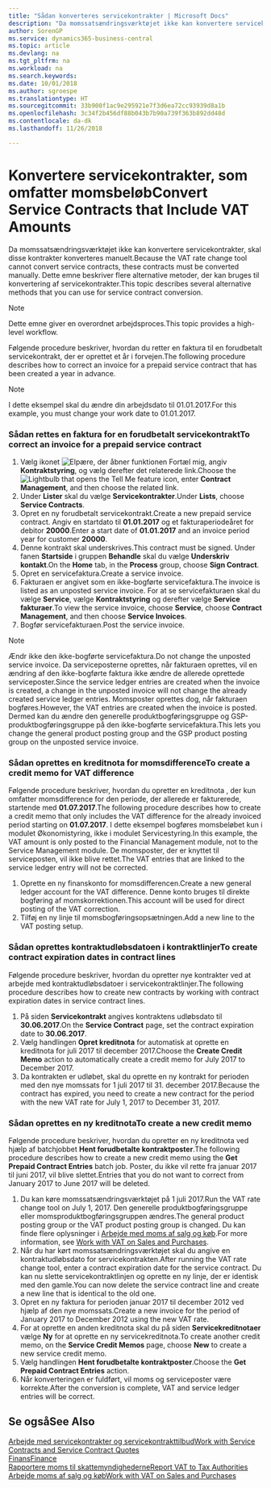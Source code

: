 ```yaml
---
title: "Sådan konverteres servicekontrakter | Microsoft Docs"
description: "Da momssatsændringsværktøjet ikke kan konvertere servicekontrakter, skal disse kontrakter konverteres manuelt. Dette emne beskriver flere alternative metoder, der kan bruges til konvertering af servicekontrakter."
author: SorenGP
ms.service: dynamics365-business-central
ms.topic: article
ms.devlang: na
ms.tgt_pltfrm: na
ms.workload: na
ms.search.keywords: 
ms.date: 10/01/2018
ms.author: sgroespe
ms.translationtype: HT
ms.sourcegitcommit: 33b900f1ac9e295921e7f3d6ea72cc93939d8a1b
ms.openlocfilehash: 3c34f2b456df88b043b7b90a739f363b892dd48d
ms.contentlocale: da-dk
ms.lasthandoff: 11/26/2018

---
```

# <a name="convert-service-contracts-that-include-vat-amounts"></a><span data-ttu-id="9f67a-104">Konvertere servicekontrakter, som omfatter momsbeløb</span><span class="sxs-lookup"><span data-stu-id="9f67a-104">Convert Service Contracts that Include VAT Amounts</span></span>
<span data-ttu-id="9f67a-105">Da momssatsændringsværktøjet ikke kan konvertere servicekontrakter, skal disse kontrakter konverteres manuelt.</span><span class="sxs-lookup"><span data-stu-id="9f67a-105">Because the VAT rate change tool cannot convert service contracts, these contracts must be converted manually.</span></span> <span data-ttu-id="9f67a-106">Dette emne beskriver flere alternative metoder, der kan bruges til konvertering af servicekontrakter.</span><span class="sxs-lookup"><span data-stu-id="9f67a-106">This topic describes several alternative methods that you can use for service contract conversion.</span></span>  

> [!NOTE]  
>  <span data-ttu-id="9f67a-107">Dette emne giver en overordnet arbejdsproces.</span><span class="sxs-lookup"><span data-stu-id="9f67a-107">This topic provides a high-level workflow.</span></span>  

 <span data-ttu-id="9f67a-108">Følgende procedure beskriver, hvordan du retter en faktura til en forudbetalt servicekontrakt, der er oprettet et år i forvejen.</span><span class="sxs-lookup"><span data-stu-id="9f67a-108">The following procedure describes how to correct an invoice for a prepaid service contract that has been created a year in advance.</span></span>  

> [!NOTE]  
>  <span data-ttu-id="9f67a-109">I dette eksempel skal du ændre din arbejdsdato til 01.01.2017.</span><span class="sxs-lookup"><span data-stu-id="9f67a-109">For this example, you must change your work date to 01.01.2017.</span></span>  

### <a name="to-correct-an-invoice-for-a-prepaid-service-contract"></a><span data-ttu-id="9f67a-110">Sådan rettes en faktura for en forudbetalt servicekontrakt</span><span class="sxs-lookup"><span data-stu-id="9f67a-110">To correct an invoice for a prepaid service contract</span></span>  
1. <span data-ttu-id="9f67a-111">Vælg ikonet ![Elpære, der åbner funktionen Fortæl mig](media/ui-search/search_small.png "Fortæl mig, hvad du vil foretage dig"), angiv **Kontraktstyring**, og vælg derefter det relaterede link.</span><span class="sxs-lookup"><span data-stu-id="9f67a-111">Choose the ![Lightbulb that opens the Tell Me feature](media/ui-search/search_small.png "Tell me what you want to do") icon, enter **Contract Management**, and then choose the related link.</span></span>  
2. <span data-ttu-id="9f67a-112">Under **Lister** skal du vælge **Servicekontrakter**.</span><span class="sxs-lookup"><span data-stu-id="9f67a-112">Under **Lists**, choose **Service Contracts**.</span></span>  
3. <span data-ttu-id="9f67a-113">Opret en ny forudbetalt servicekontrakt.</span><span class="sxs-lookup"><span data-stu-id="9f67a-113">Create a new prepaid service contract.</span></span> <span data-ttu-id="9f67a-114">Angiv en startdato til **01.01.2017** og et fakturaperiodeåret for debitor **20000**.</span><span class="sxs-lookup"><span data-stu-id="9f67a-114">Enter a start date of **01.01.2017** and an invoice period year for customer **20000**.</span></span>  
4. <span data-ttu-id="9f67a-115">Denne kontrakt skal underskrives.</span><span class="sxs-lookup"><span data-stu-id="9f67a-115">This contract must be signed.</span></span> <span data-ttu-id="9f67a-116">Under fanen **Startside** i gruppen **Behandle** skal du vælge **Underskriv kontakt**.</span><span class="sxs-lookup"><span data-stu-id="9f67a-116">On the **Home** tab, in the **Process** group, choose **Sign Contract**.</span></span>  
5. <span data-ttu-id="9f67a-117">Opret en servicefaktura.</span><span class="sxs-lookup"><span data-stu-id="9f67a-117">Create a service invoice.</span></span>
6. <span data-ttu-id="9f67a-118">Fakturaen er angivet som en ikke-bogførte servicefaktura.</span><span class="sxs-lookup"><span data-stu-id="9f67a-118">The invoice is listed as an unposted service invoice.</span></span> <span data-ttu-id="9f67a-119">For at se servicefakturaen skal du vælge **Service**, vælge **Kontraktstyring** og derefter vælge **Service fakturaer**.</span><span class="sxs-lookup"><span data-stu-id="9f67a-119">To view the service invoice, choose **Service**, choose **Contract Management**, and then choose **Service Invoices**.</span></span>  
7. <span data-ttu-id="9f67a-120">Bogfør servicefakturaen.</span><span class="sxs-lookup"><span data-stu-id="9f67a-120">Post the service invoice.</span></span>  

> [!NOTE]  
>  <span data-ttu-id="9f67a-121">Ændr ikke den ikke-bogførte servicefaktura.</span><span class="sxs-lookup"><span data-stu-id="9f67a-121">Do not change the unposted service invoice.</span></span> <span data-ttu-id="9f67a-122">Da serviceposterne oprettes, når fakturaen oprettes, vil en ændring af den ikke-bogførte faktura ikke ændre de allerede oprettede serviceposter.</span><span class="sxs-lookup"><span data-stu-id="9f67a-122">Since the service ledger entries are created when the invoice is created, a change in the unposted invoice will not change the already created service ledger entries.</span></span> <span data-ttu-id="9f67a-123">Momsposter oprettes dog, når fakturaen bogføres.</span><span class="sxs-lookup"><span data-stu-id="9f67a-123">However, the VAT entries are created when the invoice is posted.</span></span> <span data-ttu-id="9f67a-124">Dermed kan du ændre den generelle produktbogføringsgruppe og GSP-produktbogføringsgruppe på den ikke-bogførte servicefaktura.</span><span class="sxs-lookup"><span data-stu-id="9f67a-124">This lets you change the general product posting group and the GSP product posting group on the unposted service invoice.</span></span>  

### <a name="to-create-a-credit-memo-for-vat-difference"></a><span data-ttu-id="9f67a-125">Sådan oprettes en kreditnota for momsdifference</span><span class="sxs-lookup"><span data-stu-id="9f67a-125">To create a credit memo for VAT difference</span></span>  
<span data-ttu-id="9f67a-126">Følgende procedure beskriver, hvordan du opretter en kreditnota , der kun omfatter momsdifference for den periode, der allerede er fakturerede, startende med **01.07.2017**.</span><span class="sxs-lookup"><span data-stu-id="9f67a-126">The following procedure describes how to create a credit memo that only includes the VAT difference for the already invoiced period starting on **01.07.2017**.</span></span> <span data-ttu-id="9f67a-127">I dette eksempel bogføres momsbeløbet kun i modulet Økonomistyring, ikke i modulet Servicestyring.</span><span class="sxs-lookup"><span data-stu-id="9f67a-127">In this example, the VAT amount is only posted to the Financial Management module, not to the Service Management module.</span></span> <span data-ttu-id="9f67a-128">De momsposter, der er knyttet til serviceposten, vil ikke blive rettet.</span><span class="sxs-lookup"><span data-stu-id="9f67a-128">The VAT entries that are linked to the service ledger entry will not be corrected.</span></span>  

1. <span data-ttu-id="9f67a-129">Oprette en ny finanskonto for momsdifferencen.</span><span class="sxs-lookup"><span data-stu-id="9f67a-129">Create a new general ledger account for the VAT difference.</span></span> <span data-ttu-id="9f67a-130">Denne konto bruges til direkte bogføring af momskorrektionen.</span><span class="sxs-lookup"><span data-stu-id="9f67a-130">This account will be used for direct posting of the VAT correction.</span></span>  
2. <span data-ttu-id="9f67a-131">Tilføj en ny linje til momsbogføringsopsætningen.</span><span class="sxs-lookup"><span data-stu-id="9f67a-131">Add a new line to the VAT posting setup.</span></span>  

### <a name="to-create-contract-expiration-dates-in-contract-lines"></a><span data-ttu-id="9f67a-132">Sådan oprettes kontraktudløbsdatoen i kontraktlinjer</span><span class="sxs-lookup"><span data-stu-id="9f67a-132">To create contract expiration dates in contract lines</span></span>  
<span data-ttu-id="9f67a-133">Følgende procedure beskriver, hvordan du opretter nye kontrakter ved at arbejde med kontraktudløbsdatoer i servicekontraktlinjer.</span><span class="sxs-lookup"><span data-stu-id="9f67a-133">The following procedure describes how to create new contracts by working with contract expiration dates in service contract lines.</span></span>  

1. <span data-ttu-id="9f67a-134">På siden **Servicekontrakt** angives kontraktens udløbsdato til **30.06.2017**.</span><span class="sxs-lookup"><span data-stu-id="9f67a-134">On the **Service Contract** page, set the contract expiration date to **30.06.2017**.</span></span>  
2. <span data-ttu-id="9f67a-135">Vælg handlingen **Opret kreditnota** for automatisk at oprette en kreditnota for juli 2017 til december 2017.</span><span class="sxs-lookup"><span data-stu-id="9f67a-135">Choose the **Create Credit Memo** action to automatically create a credit memo for July 2017 to December 2017.</span></span>  
3. <span data-ttu-id="9f67a-136">Da kontrakten er udløbet, skal du oprette en ny kontrakt for perioden med den nye momssats for 1 juli 2017 til 31. december 2017.</span><span class="sxs-lookup"><span data-stu-id="9f67a-136">Because the contract has expired, you need to create a new contract for the period with the new VAT rate for July 1, 2017 to December 31, 2017.</span></span>  

### <a name="to-create-a-new-credit-memo"></a><span data-ttu-id="9f67a-137">Sådan oprettes en ny kreditnota</span><span class="sxs-lookup"><span data-stu-id="9f67a-137">To create a new credit memo</span></span>  
<span data-ttu-id="9f67a-138">Følgende procedure beskriver, hvordan du opretter en ny kreditnota ved hjælp af batchjobbet **Hent forudbetalte kontraktposter**.</span><span class="sxs-lookup"><span data-stu-id="9f67a-138">The following procedure describes how to create a new credit memo using the **Get Prepaid Contract Entries** batch job.</span></span> <span data-ttu-id="9f67a-139">Poster, du ikke vil rette fra januar 2017 til juni 2017, vil blive slettet.</span><span class="sxs-lookup"><span data-stu-id="9f67a-139">Entries that you do not want to correct from January 2017 to June 2017 will be deleted.</span></span>  

1. <span data-ttu-id="9f67a-140">Du kan køre momssatsændringsværktøjet på 1 juli 2017.</span><span class="sxs-lookup"><span data-stu-id="9f67a-140">Run the VAT rate change tool on July 1, 2017.</span></span> <span data-ttu-id="9f67a-141">Den generelle produktbogføringsgruppe eller momsproduktbogføringsgruppen ændres.</span><span class="sxs-lookup"><span data-stu-id="9f67a-141">The general product posting group or the VAT product posting group is changed.</span></span> <span data-ttu-id="9f67a-142">Du kan finde flere oplysninger i [Arbejde med moms af salg og køb](finance-work-with-vat.md).</span><span class="sxs-lookup"><span data-stu-id="9f67a-142">For more information, see [Work with VAT on Sales and Purchases](finance-work-with-vat.md).</span></span>  
2. <span data-ttu-id="9f67a-143">Når du har kørt momssatsændringsværktøjet skal du angive en kontraktudløbsdato for servicekontrakten.</span><span class="sxs-lookup"><span data-stu-id="9f67a-143">After running the VAT rate change tool, enter a contract expiration date for the service contract.</span></span> <span data-ttu-id="9f67a-144">Du kan nu slette servicekontraktlinjen og oprette en ny linje, der er identisk med den gamle.</span><span class="sxs-lookup"><span data-stu-id="9f67a-144">You can now delete the service contract line and create a new line that is identical to the old one.</span></span>  
3. <span data-ttu-id="9f67a-145">Opret en ny faktura for perioden januar 2017 til december 2012 ved hjælp af den nye momssats.</span><span class="sxs-lookup"><span data-stu-id="9f67a-145">Create a new invoice for the period of January 2017 to December 2012 using the new VAT rate.</span></span>  
4. <span data-ttu-id="9f67a-146">For at oprette en anden kreditnota skal du på siden **Servicekreditnotaer** vælge **Ny** for at oprette en ny servicekreditnota.</span><span class="sxs-lookup"><span data-stu-id="9f67a-146">To create another credit memo, on the **Service Credit Memos** page, choose **New** to create a new service credit memo.</span></span>  
5. <span data-ttu-id="9f67a-147">Vælg handlingen **Hent forudbetalte kontraktposter**.</span><span class="sxs-lookup"><span data-stu-id="9f67a-147">Choose the **Get Prepaid Contract Entries** action.</span></span>  
6. <span data-ttu-id="9f67a-148">Når konverteringen er fuldført, vil moms og serviceposter være korrekte.</span><span class="sxs-lookup"><span data-stu-id="9f67a-148">After the conversion is complete, VAT and service ledger entries will be correct.</span></span>  

## <a name="see-also"></a><span data-ttu-id="9f67a-149">Se også</span><span class="sxs-lookup"><span data-stu-id="9f67a-149">See Also</span></span>  
[<span data-ttu-id="9f67a-150">Arbejde med servicekontrakter og servicekontrakttilbud</span><span class="sxs-lookup"><span data-stu-id="9f67a-150">Work with Service Contracts and Service Contract Quotes</span></span>](service-how-to-create-service-contracts-and-service-contract-quotes.md)  
[<span data-ttu-id="9f67a-151">Finans</span><span class="sxs-lookup"><span data-stu-id="9f67a-151">Finance</span></span>](finance.md)  
[<span data-ttu-id="9f67a-152">Rapportere moms til skattemyndighederne</span><span class="sxs-lookup"><span data-stu-id="9f67a-152">Report VAT to Tax Authorities</span></span>](finance-how-report-vat.md)  
[<span data-ttu-id="9f67a-153">Arbejde moms af salg og køb</span><span class="sxs-lookup"><span data-stu-id="9f67a-153">Work with VAT on Sales and Purchases</span></span>](finance-work-with-vat.md)  

